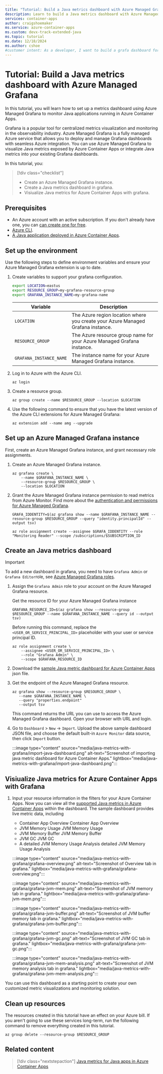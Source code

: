 ```yaml
---
title: "Tutorial: Build a Java metrics dashboard with Azure Managed Grafana"
description: Learn to build a Java metrics dashboard with Azure Managed Grafana.
services: container-apps
author: craigshoemaker
ms.service: azure-container-apps
ms.custom: devx-track-extended-java
ms.topic: tutorial
ms.date: 12/18/2024
ms.author: cshoe
#customer intent: As a developer, I want to build a grafa dashboard for Java metrics exposed from Azure Container Apps
---
```


# Tutorial: Build a Java metrics dashboard with Azure Managed Grafana

In this tutorial, you will learn how to set up a metrics dashboard using Azure Managed Grafana to monitor Java applications running in Azure Container Apps. 

Grafana is a popular tool for centralized metrics visualization and monitoring in the observability industry. Azure Managed Grafana is a fully managed Azure service that allows you to deploy and manage Grafana dashboards with seamless Azure integration. You can use Azure Managed Grafana to visualize Java metrics exposed by Azure Container Apps or integrate Java metrics into your existing Grafana dashboards.

In this tutorial, you:
> [!div class="checklist"]
> * Create an Azure Managed Grafana instance.
> * Create a Java metrics dashboard in grafana.
> * Visiualize Java metrics for Azure Container Apps with grafana.

## Prerequisites

* An Azure account with an active subscription. If you don't already have one, you can [can create one for free](https://azure.microsoft.com/free/).
* [Azure CLI](/cli/azure/install-azure-cli).
* [A Java application deployed in Azure Container Apps](java-get-started.md).

## Set up the environment

Use the following steps to define environment variables and ensure your Azure Managed Grafana extension is up to date.

1. Create variables to support your grafana configuration. 
   ```bash
   export LOCATION=eastus
   export RESOURCE_GROUP=my-grafana-resource-group
   export GRAFANA_INSTANCE_NAME=my-grafana-name
   ```

   | Variable                | Description                                                                        |
   |-------------------------|------------------------------------------------------------------------------------|
   | `LOCATION`              | The Azure region location where you create your Azure Managed Grafana instance. |
   | `RESOURCE_GROUP`        | The Azure resource group name for your Azure Managed Grafana instance.                           |
   | `GRAFANA_INSTANCE_NAME`           | The instance name for your Azure Managed Grafana instance.               |
  

1. Log in to Azure with the Azure CLI.

   ```azurecli
   az login
   ```

1. Create a resource group.

   ```azurecli
   az group create --name $RESOURCE_GROUP --location $LOCATION
   ```

1. Use the following command to ensure that you have the latest version of the Azure CLI extensions for Azure Managed Grafana:

    ```azurecli
    az extension add --name amg --upgrade
    ```


## Set up an Azure Managed Grafana instance

First, create an Azure Managed Grafana instance, and grant necessary role assignments.

1. Create an Azure Managed Grafana instance.

   ```azurecli
   az grafana create \
       --name $GRAFANA_INSTANCE_NAME \
       --resource-group $RESOURCE_GROUP \
       --location $LOCATION
   ```

1. Grant the Azure Managed Grafana instance permission to read metrics from Azure Monitor. Find more about the [authentication and permissions for Azure Managed Grafana](https://learn.microsoft.com/azure/managed-grafana/how-to-authentication-permissions).

   ```azurecli
   GRAFA_IDDENTITY=$(az grafana show --name $GRAFANA_INSTANCE_NAME --resource-group $RESOURCE_GROUP --query "identity.principalId" --output tsv)
   
   az role assignment create --assignee $GRAFA_IDDENTITY --role "Monitoring Reader" --scope /subscriptions/$SUBSCRIPTION_ID
   ```

## Create an Java metrics dashboard

> [!IMPORTANT]
> To add a new dashboard in grafana, you need to have `Grafana Admin` or `Grafana Editor`role, see [Azure Managed Grafana roles](https://learn.microsoft.com/azure/managed-grafana/concept-role-based-access-control).


1. Assign the `Grafana Admin` role to your account on the Azure Managed Grafana resource.

   Get the resource ID for your Azure Managed Grafana instance
   ```azurecli
   GRAFANA_RESOURCE_ID=$(az grafana show --resource-group $RESOURCE_GROUP --name $GRAFANA_INSTANCE_NAME --query id --output tsv)
   ```

   Before running this command, replace the `<USER_OR_SERVICE_PRINCIPAL_ID>` placeholder with your user or service principal ID.

   ```azurecli
   az role assignment create \
       --assignee <USER_OR_SERVICE_PRINCIPAL_ID> \
       --role "Grafana Admin" \
       --scope $GRAFANA_RESOURCE_ID
   ```

1. Download the [sample Java metric dashboard for Azure Container Apps](https://github.com/Azure-Samples/java-microservices-aca-lab/blob/main/dashboard/aca-java-metrics-dashboard.json) json file. 

1. Get the endpoint of the Azure Managed Grafana resource.

   ```azurecli
   az grafana show --resource-group $RESOURCE_GROUP \
      --name $GRAFANA_INSTANCE_NAME \
      --query "properties.endpoint" 
      --output tsv
   ```
   This command returns the URL you can use to access the Azure Managed Grafana dashboard. Open your browser with URL and login.

1. Go to `Dashboard` > `New` -> `Import`. Upload the above sample dashboard JSON file, and choose the default built-in `Azure Monitor` data source, then click `Import` button.

   :::image type="content" source="media/java-metrics-with-grafana/import-java-dashboard.png" alt-text="Screenshot of importing java metric dashboard for Azure Container Apps." lightbox="media/java-metrics-with-grafana/import-java-dashboard.png":::


## Visiualize Java metrics for Azure Container Apps with Grafana

1. Input your resource information in the filters for your Azure Container Apps. Now you can view all the [supported Java metrics in Azure Container Apps](java-metrics.md) within the dashboard. The sample dashboard provides live metric data, including
   - Container App Overview Container App Overview
   - JVM Memory Usage JVM Memory Usage
   - JVM Memory Buffer JVM Memory Buffer
   - JVM GC JVM GC
   - A detailed JVM Memory Usage Analysis detailed JVM Memory Usage Analysis
   
   :::image type="content" source="media/java-metrics-with-grafana/grafana-overview.png" alt-text="Screenshot of Overview tab in grafana." lightbox="media/java-metrics-with-grafana/grafana-overview.png":::

   :::image type="content" source="media/java-metrics-with-grafana/grafana-jvm-mem.png" alt-text="Screenshot of JVM memory tab in grafana." lightbox="media/java-metrics-with-grafana/grafana-jvm-mem.png":::

   :::image type="content" source="media/java-metrics-with-grafana/grafana-jvm-buffer.png" alt-text="Screenshot of JVM buffer memory tab in grafana." lightbox="media/java-metrics-with-grafana/grafana-jvm-buffer.png":::

   :::image type="content" source="media/java-metrics-with-grafana/grafana-jvm-gc.png" alt-text="Screenshot of JVM GC tab in grafana." lightbox="media/java-metrics-with-grafana/grafana-jvm-gc.png":::

   :::image type="content" source="media/java-metrics-with-grafana/grafana-jvm-mem-analysis.png" alt-text="Screenshot of JVM memory analysis tab in grafana." lightbox="media/java-metrics-with-grafana/grafana-jvm-mem-analysis.png":::


You can use this dashboard as a starting point to create your own customized metric visualizations and monitoring solution.


## Clean up resources

The resources created in this tutorial have an effect on your Azure bill. If you aren't going to use these services long-term, run the following command to remove everything created in this tutorial.

```azurecli
az group delete --resource-group $RESOURCE_GROUP
```

## Related content

> [!div class="nextstepaction"]
> [ Java metrics for Java apps in Azure Container Apps](./java-metrics.md)